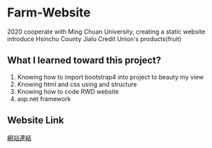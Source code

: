 # Farm-Website
2020 cooperate with Ming Chuan University, creating a static website introduce Hsinchu County Jialu Credit Union's products(fruit) 

## What I learned toward this project?
1. Knowing how to import bootstrap4 into project to beauty my view
2. Knowing html and css using and structure
3. Knowing how to code RWD website
4. asp.net framework

## Website Link
[網站連結](https://katydu.github.io/Farm-Website/index.html)


